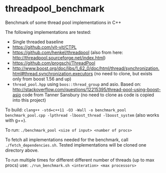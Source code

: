 # threadpool_benchmark
Benchmark of some thread pool implementations in C++

The following implementations are tested:
* Single threaded baseline
* https://github.com/vit-vit/CTPL
* https://github.com/henkel/threadpool (also from here: http://threadpool.sourceforge.net/index.html)
* https://github.com/progschj/ThreadPool
* http://www.boost.org/doc/libs/1_62_0/doc/html/thread/synchronization.html#thread.synchronization.executors (no need to clone, but exists only from boost 1.56 and up)
* `thread_pool.hpp` using `boos::thread_group` and asio. Based on: http://stackoverflow.com/questions/12215395/thread-pool-using-boost-asio code from Tanner Sansbury (no need to clone as code is copied into this project)

To build: `clang++ -std=c++11 -O3 -Wall -o benchmark_pool benchmark_pool.cpp -lpthread -lboost_thread -lboost_system`
(also works with g++).

To run: `./benchmark_pool <size of input> <number of procs>`

To fetch all implementations needed for the benchmark, call `./fetch_dependencies.sh`. Tested implementations will be cloned one directory above.

To run multiple times for different different number of threads (up to max procs) use: `./run_benchmark.sh <interation> <max processors>`
